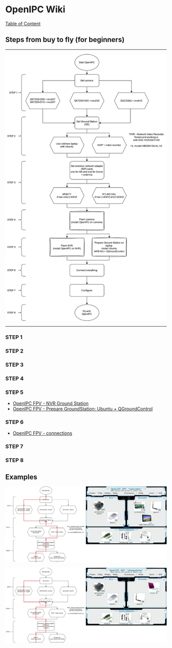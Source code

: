 # OpenIPC Wiki
[Table of Content](../README.md)

## Steps from buy to fly (for beginners)
---------------------------------------------------

<p align="center">
  <img src="../images/fpv-from-buy-to-fly.png" alt="Diagram"/>
</p>

---------------------------------------------------
### STEP 1
### STEP 2
### STEP 3
### STEP 4
### STEP 5
- [OpenIPC FPV - NVR Ground Station](https://www.youtube.com/watch?v=vSJiUanWA9I)
- [OpenIPC FPV - Prepare GroundStation: Ubuntu + QGroundControl](https://www.youtube.com/watch?v=JMtRAsOm0Dc)
### STEP 6
- [OpenIPC FPV - connections](https://www.youtube.com/watch?v=LOD5xsAJu5o)
### STEP 7
### STEP 8

## Examples
<p align="center">
  <img src="../images/fpv-newcomer-bundle.jpg" alt="NewComers"/>
</p>
<p align="center">
  <img src="../images/fpv-cheapskate-bundle.jpg" alt="Cheapskate"/>
</p>

